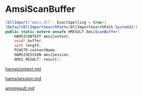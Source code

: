 # AmsiScanBuffer

```csharp
[DllImport("Amsi.dll", ExactSpelling = true)]
[DefaultDllImportSearchPaths(DllImportSearchPath.System32)]
public static extern unsafe HRESULT AmsiScanBuffer(
    HAMSICONTEXT amsiContext,
    void* buffer,
    uint length,
    PCWSTR contentName,
    HAMSISESSION amsiSession,
    AMSI_RESULT* result);
```

[hamsicontext.md](../antimalware/hamsicontext.md "mention")

[hamsisession.md](../antimalware/hamsisession.md "mention")

[amsiresult.md](../antimalware/amsiresult.md "mention")
